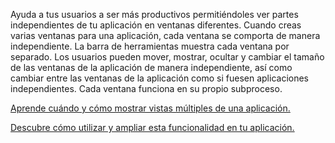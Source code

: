 ﻿Ayuda a tus usuarios a ser más productivos permitiéndoles ver partes independientes de tu aplicación en ventanas diferentes. Cuando creas varias ventanas para una aplicación, cada ventana se comporta de manera independiente. La barra de herramientas muestra cada ventana por separado. Los usuarios pueden mover, mostrar, ocultar y cambiar el tamaño de las ventanas de la aplicación de manera independiente, así como cambiar entre las ventanas de la aplicación como si fuesen aplicaciones independientes. Cada ventana funciona en su propio subproceso.

[Aprende cuándo y cómo mostrar vistas múltiples de una aplicación.](https://docs.microsoft.com/windows/uwp/design/layout/show-multiple-views)

[Descubre cómo utilizar y ampliar esta funcionalidad en tu aplicación.](https://github.com/microsoft/TemplateStudio/blob/main/docs/UWP/features/multiple-views.md)
